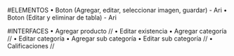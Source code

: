 #ELEMENTOS
• Boton (Agregar, editar, seleccionar imagen, guardar) - Ari
• Boton (Editar y eliminar de tabla) - Ari

#INTERFACES
• Agregar producto //
• Editar existencia 
• Agregar categoría //
• Editar categoría
• Agregar sub categoría 
• Editar sub categoría //
• Calificaciones //
